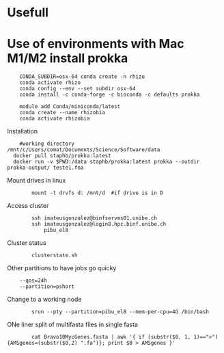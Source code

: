 # Usefull

# Use of environments with Mac M1/M2 install prokka

        CONDA_SUBDIR=osx-64 conda create -n rhizo
        conda activate rhizo
        conda config --env --set subdir osx-64
        conda install -c conda-forge -c bioconda -c defaults prokka

        module add Conda/miniconda/latest  
        conda create --name rhizobia
        conda activate rhizobia

Installation
    
        #working directory /mnt/c/Users/comat/Documents/Science/Software/data
      docker pull staphb/prokka:latest
      docker run -v $PWD:/data staphb/prokka:latest prokka --outdir prokka-output/ teste1.fna


Mount drives in linux

            mount -t drvfs d: /mnt/d  #if drive is in D
            
Access cluster

            ssh imateusgonzalez@binfservms01.unibe.ch
            ssh imateusgonzalez@login8.hpc.binf.unibe.ch
                pibu_el8
Cluster status 
            
            clusterstate.sh

Other partitions to have jobs go quicky

        --qos=24h
        --partition=pshort
            
Change to a working node

            srun --pty --partition=pibu_el8 --mem-per-cpu=4G /bin/bash

ONe liner split of multifasta files in single fasta

            cat Bravo10MycGenes.fasta | awk '{ if (substr($0, 1, 1)==">") {AMSgenes=(substr($0,2) ".fa")}; print $0 > AMSgenes }'
